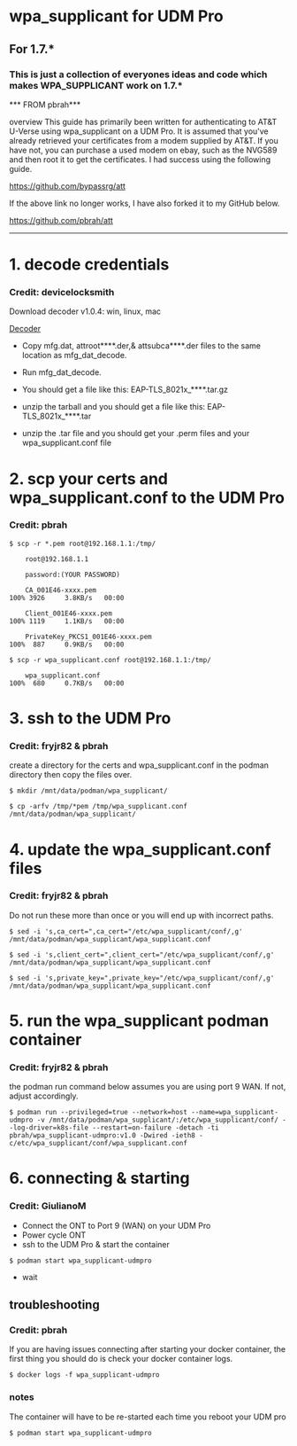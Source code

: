 # wpa_supplicant for UDM Pro
## For 1.7.*
 
### This is just a collection of everyones ideas and code which makes WPA_SUPPLICANT work on 1.7.*
 
*** FROM pbrah***

overview
This guide has primarily been written for authenticating to AT&T U-Verse using wpa_supplicant on a UDM Pro.  It is assumed that you've already retrieved your certificates from a modem supplied by AT&T.  If you have not, you can purchase a used modem on ebay, such as the NVG589 and then root it to get the certificates.  I had success using the following guide.

https://github.com/bypassrg/att

If the above link no longer works, I have also forked it to my GitHub below.

https://github.com/pbrah/att
*** 



# 1. decode credentials
### Credit: devicelocksmith

Download decoder v1.0.4: win, linux, mac

[Decoder](https://www.devicelocksmith.com/2018/12/eap-tls-credentials-decoder-for-nvg-and.html)


* Copy mfg.dat, attroot****.der,& attsubca****.der files to the same location as mfg_dat_decode.

* Run mfg_dat_decode. 

* You should get a file like this: EAP-TLS_8021x_****.tar.gz

* unzip the tarball and you should get a file like this: EAP-TLS_8021x_****.tar

* unzip the .tar file and you should get your .perm files and your wpa_supplicant.conf file




# 2.  scp your certs and wpa_supplicant.conf to the UDM Pro
### Credit: pbrah
```
$ scp -r *.pem root@192.168.1.1:/tmp/

    root@192.168.1.1

    password:(YOUR PASSWORD)

    CA_001E46-xxxx.pem                                                          100% 3926     3.8KB/s   00:00

    Client_001E46-xxxx.pem                                                      100% 1119     1.1KB/s   00:00

    PrivateKey_PKCS1_001E46-xxxx.pem                                            100%  887     0.9KB/s   00:00

$ scp -r wpa_supplicant.conf root@192.168.1.1:/tmp/

    wpa_supplicant.conf                                                         100%  680     0.7KB/s   00:00
```


# 3. ssh to the UDM Pro
### Credit: fryjr82 & pbrah

create a directory for the certs and wpa_supplicant.conf in the podman directory then copy the files over.

```
$ mkdir /mnt/data/podman/wpa_supplicant/

$ cp -arfv /tmp/*pem /tmp/wpa_supplicant.conf /mnt/data/podman/wpa_supplicant/
```


# 4. update the wpa_supplicant.conf files
### Credit: fryjr82 & pbrah

Do not run these more than once or you will end up with incorrect paths.

```
$ sed -i 's,ca_cert=",ca_cert="/etc/wpa_supplicant/conf/,g' /mnt/data/podman/wpa_supplicant/wpa_supplicant.conf

$ sed -i 's,client_cert=",client_cert="/etc/wpa_supplicant/conf/,g' /mnt/data/podman/wpa_supplicant/wpa_supplicant.conf

$ sed -i 's,private_key=",private_key="/etc/wpa_supplicant/conf/,g' /mnt/data/podman/wpa_supplicant/wpa_supplicant.conf
```

# 5. run the wpa_supplicant podman container 
### Credit: fryjr82 & pbrah

the podman run command below assumes you are using port 9 WAN.  If not, adjust accordingly.

```
$ podman run --privileged=true --network=host --name=wpa_supplicant-udmpro -v /mnt/data/podman/wpa_supplicant/:/etc/wpa_supplicant/conf/ --log-driver=k8s-file --restart=on-failure -detach -ti pbrah/wpa_supplicant-udmpro:v1.0 -Dwired -ieth8 -c/etc/wpa_supplicant/conf/wpa_supplicant.conf
```

# 6. connecting & starting
### Credit: GiulianoM

* Connect the ONT to Port 9 (WAN) on your UDM Pro
* Power cycle ONT
* ssh to the UDM Pro & start the container

```
$ podman start wpa_supplicant-udmpro
```

* wait 

## troubleshooting
### Credit: pbrah
If you are having issues connecting after starting your docker container, the first thing you should do is check your docker container logs.
```
$ docker logs -f wpa_supplicant-udmpro
```

### notes
The container will have to be re-started each time you reboot your UDM pro

```
$ podman start wpa_supplicant-udmpro
````

